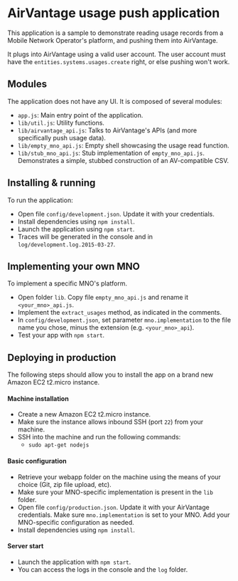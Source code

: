 AirVantage usage push application
=================================

This application is a sample to demonstrate reading usage records from a Mobile Network Operator's platform, and pushing them into AirVantage.

It plugs into AirVantage using a valid user account. The user account must have the `entities.systems.usages.create` right, or else pushing won't work.

Modules
--------

The application does not have any UI. It is composed of several modules:

* `app.js`: Main entry point of the application.
* `lib/util.js`: Utility functions.
* `lib/airvantage_api.js`: Talks to AirVantage's APIs (and more specifically push usage data).
* `lib/empty_mno_api.js`: Empty shell showcasing the usage read function.
* `lib/stub_mno_api.js`: Stub implementation of `empty_mno_api.js`. Demonstrates a simple, stubbed construction of an AV-compatible CSV.

Installing & running
--------------------

To run the application:

* Open file `config/development.json`. Update it with your credentials.
* Install dependencies using `npm install`.
* Launch the application using `npm start`.
* Traces will be generated in the console and in `log/development.log.2015-03-27`.

Implementing your own MNO
-------------------------

To implement a specific MNO's platform.

* Open folder `lib`. Copy file `empty_mno_api.js` and rename it `<your_mno>_api.js`.
* Implement the `extract_usages` method, as indicated in the comments.
* In `config/development.json`, set parameter `mno.implementation` to the file name you chose, minus the extension (e.g. `<your_mno>_api`).
* Test your app with `npm start`.

Deploying in production
-----------------------

The following steps should allow you to install the app on a brand new Amazon EC2 t2.micro instance.

#### Machine installation
* Create a new Amazon EC2 t2.micro instance.
* Make sure the instance allows inbound SSH (port `22`) from your machine.
* SSH into the machine and run the following commands:
    * `sudo apt-get nodejs`

#### Basic configuration
* Retrieve your webapp folder on the machine using the means of your choice (Git, zip file upload, etc).
* Make sure your MNO-specific implementation is present in the `lib` folder.
* Open file `config/production.json`. Update it with your AirVantage credentials. Make sure `mno.implementation` is set to your MNO. Add your MNO-specific configuration as needed.
* Install dependencies using `npm install`.

#### Server start
* Launch the application with `npm start`.
* You can access the logs in the console and the `log` folder.